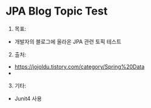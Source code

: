 # JPA Blog Topic Test

1. 목표: 
 - 개발자의 블로그에 올라온 JPA 관련 토픽 테스트

2. 출처:
 - https://jojoldu.tistory.com/category/Spring%20Data
 - 
 
3. 기타:
 - Junit4 사용